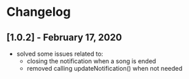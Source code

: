 # Changelog

## [1.0.2] - February 17, 2020
- solved some issues related to:
   - closing the notification when a song is ended
   - removed calling updateNotification() when not needed
   
